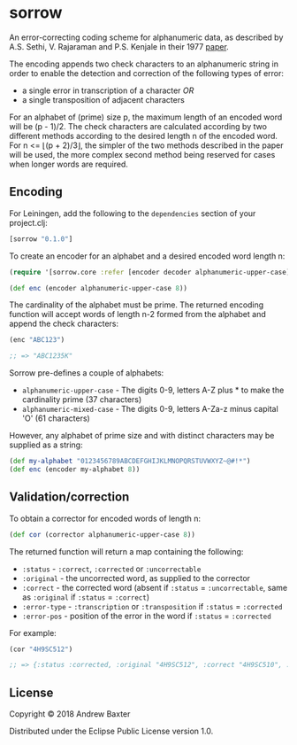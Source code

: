 # sorrow

An error-correcting coding scheme for alphanumeric data, as described by A.S. Sethi, V. Rajaraman and P.S. Kenjale in their 1977 [paper](https://vdocuments.site/download/an-error-correcting-coding-scheme-for-alphanumeric-data).

The encoding appends two check characters to an alphanumeric string in order to enable the detection
and correction of the following types of error:

- a single error in transcription of a character *OR*
- a single transposition of adjacent characters

For an alphabet of (prime) size p, the maximum length of an encoded word will be (p - 1)/2.  The
check characters are calculated according by two different methods according to the desired length
n of the encoded word.  For n <= ⌊(p + 2)/3⌋, the simpler of the two methods described in the paper
will be used, the more complex second method being reserved for cases when longer words are required.

## Encoding

For Leiningen, add the following to the ```dependencies``` section of your project.clj:
```clojure
[sorrow "0.1.0"]
```

To create an encoder for an alphabet and a desired encoded word length n:
```clojure
(require '[sorrow.core :refer [encoder decoder alphanumeric-upper-case]])

(def enc (encoder alphanumeric-upper-case 8))
```

The cardinality of the alphabet must be prime.  The returned encoding function will accept words of length n-2 formed from the alphabet and
append the check characters:
```clojure
(enc "ABC123")

;; => "ABC1235K"
```

Sorrow pre-defines a couple of alphabets:

- ```alphanumeric-upper-case``` - The digits 0-9, letters A-Z plus * to make the cardinality prime (37 characters)
- ```alphanumeric-mixed-case``` - The digits 0-9, letters A-Za-z minus capital 'O' (61 characters)

However, any alphabet of prime size and with distinct characters may be supplied as a string:
```clojure
(def my-alphabet "0123456789ABCDEFGHIJKLMNOPQRSTUVWXYZ~@#!*")
(def enc (encoder my-alphabet 8))
```

## Validation/correction

To obtain a corrector for encoded words of length n:
```clojure
(def cor (corrector alphanumeric-upper-case 8))
```

The returned function will return a map containing the following:

- ```:status```      - ```:correct```, ```:corrected``` or ```:uncorrectable```
- ```:original```    - the uncorrected word, as supplied to the corrector
- ```:correct```     - the corrected word (absent if ```:status``` = ```:uncorrectable```, same as ```:original``` if ```:status``` = ```:correct```)
- ```:error-type```  - ```:transcription``` or ```:transposition``` if ```:status``` = ```:corrected```
- ```:error-pos```   - position of the error in the word if ```:status``` = ```:corrected```

For example:

```clojure
(cor "4H9SC512")

;; => {:status :corrected, :original "4H9SC512", :correct "4H9SC510", :error-type :transcription, :error-pos 7}
```


## License

Copyright © 2018 Andrew Baxter

Distributed under the Eclipse Public License version 1.0.

